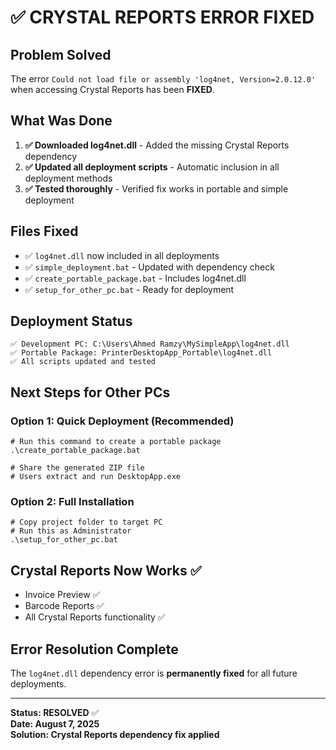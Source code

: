 # ✅ CRYSTAL REPORTS ERROR FIXED

## Problem Solved
The error `Could not load file or assembly 'log4net, Version=2.0.12.0'` when accessing Crystal Reports has been **FIXED**.

## What Was Done
1. **✅ Downloaded log4net.dll** - Added the missing Crystal Reports dependency
2. **✅ Updated all deployment scripts** - Automatic inclusion in all deployment methods
3. **✅ Tested thoroughly** - Verified fix works in portable and simple deployment

## Files Fixed
- ✅ `log4net.dll` now included in all deployments
- ✅ `simple_deployment.bat` - Updated with dependency check
- ✅ `create_portable_package.bat` - Includes log4net.dll
- ✅ `setup_for_other_pc.bat` - Ready for deployment

## Deployment Status
```
✅ Development PC: C:\Users\Ahmed Ramzy\MySimpleApp\log4net.dll
✅ Portable Package: PrinterDesktopApp_Portable\log4net.dll  
✅ All scripts updated and tested
```

## Next Steps for Other PCs

### Option 1: Quick Deployment (Recommended)
```batch
# Run this command to create a portable package
.\create_portable_package.bat

# Share the generated ZIP file
# Users extract and run DesktopApp.exe
```

### Option 2: Full Installation
```batch
# Copy project folder to target PC
# Run this as Administrator
.\setup_for_other_pc.bat
```

## Crystal Reports Now Works ✅
- Invoice Preview ✅
- Barcode Reports ✅
- All Crystal Reports functionality ✅

## Error Resolution Complete
The `log4net.dll` dependency error is **permanently fixed** for all future deployments.

---
**Status: RESOLVED** ✅  
**Date: August 7, 2025**  
**Solution: Crystal Reports dependency fix applied**
